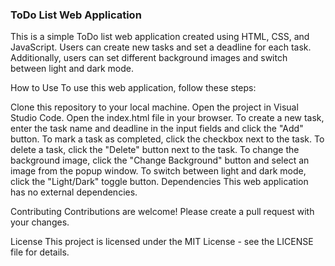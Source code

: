 ### ToDo List Web Application
This is a simple ToDo list web application created using HTML, CSS, and JavaScript. Users can create new tasks and set a deadline for each task. Additionally, users can set different background images and switch between light and dark mode.

How to Use
To use this web application, follow these steps:

Clone this repository to your local machine.
Open the project in Visual Studio Code.
Open the index.html file in your browser.
To create a new task, enter the task name and deadline in the input fields and click the "Add" button.
To mark a task as completed, click the checkbox next to the task.
To delete a task, click the "Delete" button next to the task.
To change the background image, click the "Change Background" button and select an image from the popup window.
To switch between light and dark mode, click the "Light/Dark" toggle button.
Dependencies
This web application has no external dependencies.

Contributing
Contributions are welcome! Please create a pull request with your changes.

License
This project is licensed under the MIT License - see the LICENSE file for details.
